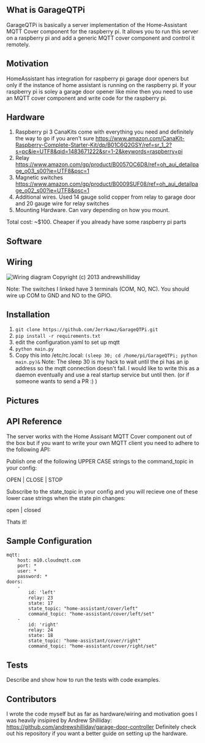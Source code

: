 ## What is GarageQTPi

GarageQTPi is basically a server implementation of the Home-Assistant MQTT Cover component for the raspberry pi.
It allows you to run this server on a raspberry pi and add a generic MQTT cover component and control it remotely.

## Motivation

HomeAssistant has integration for raspberry pi garage door openers but only if the instance of home assistant is running on the raspberry pi. If your raspberry pi is soley a garage door opener like mine
then you need to use an MQTT cover component and write code for the raspberry pi.

## Hardware

1. Raspberry pi 3
   CanaKits come with everything you need and definitely the way to go if you aren't sure 
   https://www.amazon.com/CanaKit-Raspberry-Complete-Starter-Kit/dp/B01C6Q2GSY/ref=sr_1_2?s=pc&ie=UTF8&qid=1483671222&sr=1-2&keywords=raspberry+pi
2. Relay
   https://www.amazon.com/gp/product/B0057OC6D8/ref=oh_aui_detailpage_o03_s00?ie=UTF8&psc=1
3. Magnetic switches
   https://www.amazon.com/gp/product/B0009SUF08/ref=oh_aui_detailpage_o02_s00?ie=UTF8&psc=1
4. Additional wires. Used 14 gauge solid copper from relay to garage door and 20 gauge wire for relay switches
5. Mounting Hardware. Can vary depending on how you mount.

Total cost: ~$100. Cheaper if you already have some raspberry pi parts

## Software

## Wiring

![Wiring diagram][1]
Copyright (c) 2013 andrewshilliday

Note: The switches I linked have 3 terminals (COM, NO, NC). You should wire up COM to GND and NO to the GPIO.

## Installation

1. `git clone https://github.com/Jerrkawz/GarageQTPi.git`
2. `pip install -r requirements.txt`
3. edit the configuration.yaml to set up mqtt
4. `python main.py` 
5. Copy this into /etc/rc.local: `(sleep 30; cd /home/pi/GarageQTPi; python main.py)&`
Note: The sleep 30 is my hack to wait until the pi has an ip address so the mqtt connection doesn't fail.
I would like to write this as a daemon eventually and use a real startup service but until then. (or if someone wants to send a PR :) )

## Pictures

## API Reference

The server works with the Home Assisant MQTT Cover component out of the box but if you want to write your own MQTT client you need to adhere to the following API:

Publish one of the following UPPER CASE strings to the command_topic in your config:

OPEN | CLOSE | STOP

Subscribe to the state_topic in your config and you will recieve one of these lower case strings when the state pin changes:

open | closed

Thats it!

## Sample Configuration
```
mqtt:
    host: m10.cloudmqtt.com
    port: *
    user: *
    password: *
doors:
    -
        id: 'left'
        relay: 23
        state: 17
        state_topic: "home-assistant/cover/left"
        command_topic: "home-assistant/cover/left/set"
    -
        id: 'right'
        relay: 24
        state: 18
        state_topic: "home-assistant/cover/right"
        command_topic: "home-assistant/cover/right/set"
```

## Tests

Describe and show how to run the tests with code examples.

## Contributors

I wrote the code myself but as far as hardware/wiring and motivation goes I was heavily insipired by Andrew Shilliday: https://github.com/andrewshilliday/garage-door-controller
Definitely check out his repository if you want a better guide on setting up the hardware.

[1]: http://i.imgur.com/48bpyG0.png